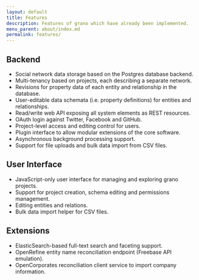 ```yaml
---
layout: default
title: Features
description: Features of grano which have already been implemented.
menu_parent: about/index.md
permalink: features/
---
```


## Backend
* Social network data storage based on the Postgres database backend.
* Multi-tenancy based on projects, each describing a separate network.
* Revisions for property data of each entity and relationship in the database.
* User-editable data schemata (i.e. property definitions) for entities and relationships.
* Read/write web API exposing all system elements as REST resources.
* OAuth login against Twitter, Facebook and GitHub.
* Project-level access and editing control for users.
* Plugin interface to allow modular extensions of the core software.
* Asynchronous background processing support.
* Support for file uploads and bulk data import from CSV files.

## User Interface
* JavaScript-only user interface for managing and exploring grano projects.
* Support for project creation, schema editing and permissions management.
* Editing entities and relations.
* Bulk data import helper for CSV files.

## Extensions
* ElasticSearch-based full-text search and faceting support.
* OpenRefine entity name reconciliation endpoint (Freebase API emulation).
* OpenCorporates reconciliation client service to import company information.
